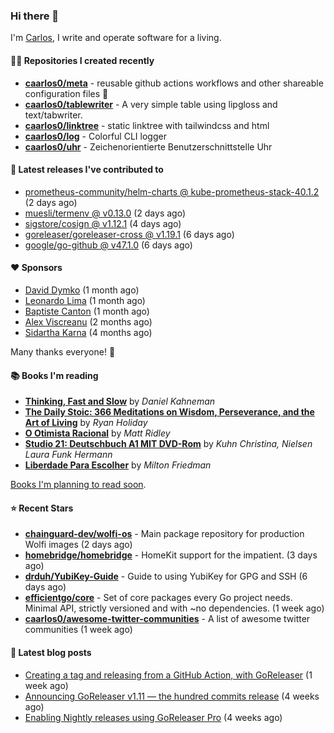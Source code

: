 ### Hi there 👋

I'm [Carlos](https://caarlos0.dev), I write and operate software for a living.

#### 👨‍💻 Repositories I created recently
- **[caarlos0/meta](https://github.com/caarlos0/meta)** - reusable github actions workflows and other shareable configuration files 🫥
- **[caarlos0/tablewriter](https://github.com/caarlos0/tablewriter)** - A very simple table using lipgloss and text/tabwriter.
- **[caarlos0/linktree](https://github.com/caarlos0/linktree)** - static linktree with tailwindcss and html
- **[caarlos0/log](https://github.com/caarlos0/log)** - Colorful CLI logger
- **[caarlos0/uhr](https://github.com/caarlos0/uhr)** - Zeichenorientierte Benutzerschnittstelle Uhr

#### 🚀 Latest releases I've contributed to


- [prometheus-community/helm-charts @ kube-prometheus-stack-40.1.2](https://github.com/prometheus-community/helm-charts/releases/tag/kube-prometheus-stack-40.1.2) (2 days ago)
- [muesli/termenv @ v0.13.0](https://github.com/muesli/termenv/releases/tag/v0.13.0) (2 days ago)
- [sigstore/cosign @ v1.12.1](https://github.com/sigstore/cosign/releases/tag/v1.12.1) (4 days ago)
- [goreleaser/goreleaser-cross @ v1.19.1](https://github.com/goreleaser/goreleaser-cross/releases/tag/v1.19.1) (6 days ago)
- [google/go-github @ v47.1.0](https://github.com/google/go-github/releases/tag/v47.1.0) (6 days ago)

#### ❤️ Sponsors
- [David Dymko](https://github.com/ddymko) (1 month ago)
- [Leonardo Lima](https://github.com/leozz37) (1 month ago)
- [Baptiste Canton](https://github.com/batmac) (1 month ago)
- [Alex Viscreanu](https://github.com/aexvir) (2 months ago)
- [Sidartha Karna](https://github.com/sidarthakarna) (4 months ago)

Many thanks everyone! 🙏

#### 📚 Books I'm reading
- **[Thinking, Fast and Slow](https://www.goodreads.com/book/show/13135899-thinking-fast-and-slow)** by _Daniel Kahneman_
- **[The Daily Stoic: 366 Meditations on Wisdom, Perseverance, and the Art of Living](https://www.goodreads.com/book/show/29093292-the-daily-stoic)** by _Ryan Holiday_
- **[O Otimista Racional](https://www.goodreads.com/book/show/32706964-o-otimista-racional)** by _Matt Ridley_
- **[Studio 21: Deutschbuch A1 MIT DVD-Rom](https://www.goodreads.com/book/show/25495148-studio-21)** by _Kuhn Christina, Nielsen Laura Funk Hermann_
- **[Liberdade Para Escolher](https://www.goodreads.com/book/show/17238591-liberdade-para-escolher)** by _Milton Friedman_

[Books I'm planning to read soon](https://www.amazon.com.br/hz/wishlist/ls/EB8P7VS717SV).

#### ⭐ Recent Stars


- **[chainguard-dev/wolfi-os](https://github.com/chainguard-dev/wolfi-os)** - Main package repository for production Wolfi images (2 days ago)
- **[homebridge/homebridge](https://github.com/homebridge/homebridge)** - HomeKit support for the impatient. (3 days ago)
- **[drduh/YubiKey-Guide](https://github.com/drduh/YubiKey-Guide)** - Guide to using YubiKey for GPG and SSH (6 days ago)
- **[efficientgo/core](https://github.com/efficientgo/core)** - Set of core packages every Go project needs. Minimal API, strictly versioned and with ~no dependencies. (1 week ago)
- **[caarlos0/awesome-twitter-communities](https://github.com/caarlos0/awesome-twitter-communities)** - A list of awesome twitter communities (1 week ago)

#### 📄 Latest blog posts
- [Creating a tag and releasing from a GitHub Action, with GoReleaser](https://carlosbecker.com/posts/goreleaser-create-tag-action/) (1 week ago)
- [Announcing GoReleaser v1.11 — the hundred commits release](https://carlosbecker.com/posts/goreleaser-v1.11/) (4 weeks ago)
- [Enabling Nightly releases using GoReleaser Pro](https://carlosbecker.com/posts/goreleaser-nightly/) (4 weeks ago)
